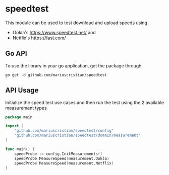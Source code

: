 # speedtest
This module can be used to test download and upload speeds using
- Ookla's https://www.speedtest.net/ and
- Netflix's https://fast.com/

## Go API
To use the library in your go application, get the package through
```
go get -d github.com/mariuscristian/speedtest
```

## API Usage
Initialize the speed test use cases and then run the test using the 2 available measurement types

```go
package main

import (
	"github.com/mariuscristian/speedtest/config"
	"github.com/mariuscristian/speedtest/domain/measurement"
)

func main() {
	speedProbe := config.InitMeasurements()
	speedProbe.MeasureSpeed(measurement.Ookla)
	speedProbe.MeasureSpeed(measurement.Netflix)
}
```

